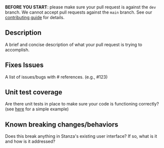 **BEFORE YOU START**: please make sure your pull request is against the `dev` branch. 
We cannot accept pull requests against the `main` branch. 
See our [contributing guide](https://github.com/stanfordnlp/stanza/blob/main/CONTRIBUTING.md) for details.

## Description
A brief and concise description of what your pull request is trying to accomplish.

## Fixes Issues
A list of issues/bugs with # references. (e.g., #123)

## Unit test coverage
Are there unit tests in place to make sure your code is functioning correctly?
(see [here](https://github.com/stanfordnlp/stanza/blob/master/tests/test_tagger.py) for a simple example)

## Known breaking changes/behaviors
Does this break anything in Stanza's existing user interface? If so, what is it and how is it addressed?

